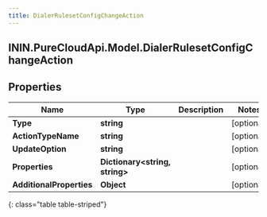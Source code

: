 ```yaml
---
title: DialerRulesetConfigChangeAction
---
```

## ININ.PureCloudApi.Model.DialerRulesetConfigChangeAction

## Properties

|Name | Type | Description | Notes|
|------------ | ------------- | ------------- | -------------|
| **Type** | **string** |  | [optional] |
| **ActionTypeName** | **string** |  | [optional] |
| **UpdateOption** | **string** |  | [optional] |
| **Properties** | **Dictionary&lt;string, string&gt;** |  | [optional] |
| **AdditionalProperties** | **Object** |  | [optional] |
{: class="table table-striped"}


